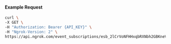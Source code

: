 <!-- Code generated for API Clients. DO NOT EDIT. -->

#### Example Request

```bash
curl \
-X GET \
-H "Authorization: Bearer {API_KEY}" \
-H "Ngrok-Version: 2" \
https://api.ngrok.com/event_subscriptions/esb_2lCrVoNFHHxqbRXNbh2GBKneVMW/sources/ip_policy_updated.v0
```
